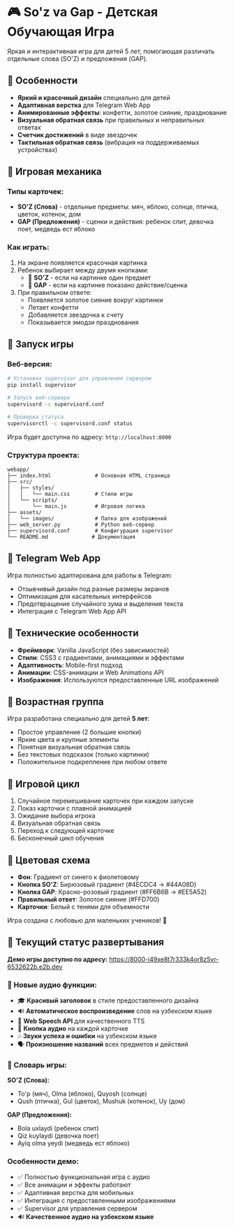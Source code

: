# 🎮 So'z va Gap - Детская Обучающая Игра

Яркая и интерактивная игра для детей 5 лет, помогающая различать отдельные слова (SO'Z) и предложения (GAP).

## 🌟 Особенности

- **Яркий и красочный дизайн** специально для детей
- **Адаптивная верстка** для Telegram Web App
- **Анимированные эффекты**: конфетти, золотое сияние, празднование
- **Визуальная обратная связь** при правильных и неправильных ответах
- **Счетчик достижений** в виде звездочек
- **Тактильная обратная связь** (вибрация на поддерживаемых устройствах)

## 🎯 Игровая механика

### Типы карточек:
- **SO'Z (Слова)** - отдельные предметы: мяч, яблоко, солнце, птичка, цветок, котенок, дом
- **GAP (Предложения)** - сценки и действия: ребенок спит, девочка поет, медведь ест яблоко

### Как играть:
1. На экране появляется красочная картинка
2. Ребенок выбирает между двумя кнопками:
   - 🔵 **SO'Z** - если на картинке один предмет
   - 🔴 **GAP** - если на картинке показано действие/сценка
3. При правильном ответе:
   - Появляется золотое сияние вокруг картинки
   - Летает конфетти
   - Добавляется звездочка к счету
   - Показывается эмодзи празднования

## 🚀 Запуск игры

### Веб-версия:
```bash
# Установка supervisor для управления сервером
pip install supervisor

# Запуск веб-сервера
supervisord -c supervisord.conf

# Проверка статуса
supervisorctl -c supervisord.conf status
```

Игра будет доступна по адресу: `http://localhost:8000`

### Структура проекта:
```
webapp/
├── index.html              # Основная HTML страница
├── src/
│   ├── styles/
│   │   └── main.css        # Стили игры
│   └── scripts/
│       └── main.js         # Игровая логика
├── assets/
│   └── images/             # Папка для изображений
├── web_server.py           # Python веб-сервер
├── supervisord.conf        # Конфигурация supervisor
└── README.md              # Документация
```

## 📱 Telegram Web App

Игра полностью адаптирована для работы в Telegram:
- Отзывчивый дизайн под разные размеры экранов
- Оптимизация для касательных интерфейсов
- Предотвращение случайного зума и выделения текста
- Интеграция с Telegram Web App API

## 🎨 Технические особенности

- **Фреймворк**: Vanilla JavaScript (без зависимостей)
- **Стили**: CSS3 с градиентами, анимациями и эффектами
- **Адаптивность**: Mobile-first подход
- **Анимации**: CSS-анимации и Web Animations API
- **Изображения**: Используются предоставленные URL изображений

## 👶 Возрастная группа

Игра разработана специально для детей **5 лет**:
- Простое управление (2 большие кнопки)
- Яркие цвета и крупные элементы
- Понятная визуальная обратная связь
- Без текстовых подсказок (только картинки)
- Положительное подкрепление при любом ответе

## 🔄 Игровой цикл

1. Случайное перемешивание карточек при каждом запуске
2. Показ карточки с плавной анимацией
3. Ожидание выбора игрока
4. Визуальная обратная связь
5. Переход к следующей карточке
6. Бесконечный цикл обучения

## 🌈 Цветовая схема

- **Фон**: Градиент от синего к фиолетовому
- **Кнопка SO'Z**: Бирюзовый градиент (#4ECDC4 → #44A08D)  
- **Кнопка GAP**: Красно-розовый градиент (#FF6B6B → #EE5A52)
- **Правильный ответ**: Золотое сияние (#FFD700)
- **Карточки**: Белый с тенями для объемности

Игра создана с любовью для маленьких учеников! 🌟

## 🚀 Текущий статус развертывания

**Демо игры доступно по адресу:** https://8000-i49xe8t7r333k4or8z5vr-6532622b.e2b.dev

### 🎵 Новые аудио функции:
- 🎓 **Красивый заголовок** в стиле предоставленного дизайна
- 🔊 **Автоматическое воспроизведение** слов на узбекском языке
- 🎤 **Web Speech API** для качественного TTS
- 📢 **Кнопка аудио** на каждой карточке
- 🎶 **Звуки успеха и ошибки** на узбекском языке
- 🗣️ **Произношение названий** всех предметов и действий

### 🎯 Словарь игры:
**SO'Z (Слова):**
- To'p (мяч), Olma (яблоко), Quyosh (солнце)
- Qush (птичка), Gul (цветок), Mushuk (котенок), Uy (дом)

**GAP (Предложения):**
- Bola uxlaydi (ребенок спит)
- Qiz kuylaydi (девочка поет)  
- Ayiq olma yeydi (медведь ест яблоко)

### Особенности демо:
- ✅ Полностью функциональная игра с аудио
- ✅ Все анимации и эффекты работают
- ✅ Адаптивная верстка для мобильных
- ✅ Интеграция с предоставленными изображениями
- ✅ Supervisor для управления сервером
- 🔊 **Качественное аудио на узбекском языке**
